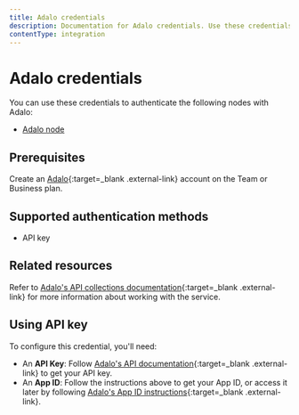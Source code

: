 ```yaml
---
title: Adalo credentials
description: Documentation for Adalo credentials. Use these credentials to authenticate Adalo in n8n, a workflow automation platform.
contentType: integration
---
```


# Adalo credentials

You can use these credentials to authenticate the following nodes with Adalo:

- [Adalo node](/integrations/builtin/app-nodes/n8n-nodes-base.adalo/)

## Prerequisites

Create an [Adalo](https://www.adalo.com/){:target=_blank .external-link} account on the Team or Business plan.

## Supported authentication methods

- API key

## Related resources

Refer to [Adalo's API collections documentation](https://help.adalo.com/integrations/the-adalo-api/collections){:target=_blank .external-link} for more information about working with the service.

## Using API key

To configure this credential, you'll need:

- An **API Key**: Follow [Adalo's API documentation](https://help.adalo.com/integrations/the-adalo-api){:target=_blank .external-link} to get your API key.
- An **App ID**: Follow the instructions above to get your App ID, or access it later by following [Adalo's App ID instructions](https://forum.adalo.com/t/i-dont-find-app-id/10788/2){:target=_blank .external-link}.

